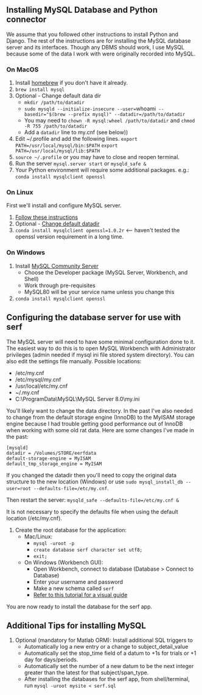 ## Installing MySQL Database and Python connector

We assume that you followed other instructions to install Python and Django. The rest of the instructions are for installing the MySQL database server and its interfaces. Though any DBMS should work, I use MySQL because some of the data I work with were originally recorded into MySQL.

### On MacOS

1. Install [homebrew](http://brew.sh/) if you don't have it already.
1. `brew install mysql`
1. Optional - Change default data dir
    * `mkdir /path/to/datadir`
    * `sudo mysqld --initialize-insecure --user=`whoami` --basedir="$(brew --prefix mysql)" --datadir=/path/to/datadir`
    * You may need to `chown -R mysql:wheel /path/to/datadir` and `chmod -R 755 /path/to/datadir`
    * Add a `datadir` line to my.cnf (see below))
1. Edit ~/.profile and add the following lines.
    `export PATH=/usr/local/mysql/bin:$PATH`
    `export PATH=/usr/local/mysql/lib:$PATH`
1. `source ~/.profile` or you may have to close and reopen terminal.
1. Run the server `mysql.server start` or `mysqld_safe &`
1. Your Python environment will require some additional packages. e.g.: `conda install mysqlclient openssl`

### On Linux

First we'll install and configure MySQL server.
1. [Follow these instructions](https://www.digitalocean.com/community/tutorials/how-to-install-mysql-on-ubuntu-18-04)
1. Optional - [Change default datadir](https://www.digitalocean.com/community/tutorials/how-to-move-a-mysql-data-directory-to-a-new-location-on-ubuntu-18-04)
1. `conda install mysqlclient openssl=1.0.2r`  <-- haven't tested the openssl version requirement in a long time.

### On Windows

1. Install [MySQL Community Server](https://dev.mysql.com/downloads/mysql/)
    * Choose the Developer package (MySQL Server, Workbench, and Shell)
    * Work through pre-requisites
    * MySQL80 will be your service name unless you change this
1. `conda install mysqlclient openssl`

## Configuring the database server for use with serf

The MySQL server will need to have some minimal configuration done to it. The easiest way to do this is to open MySQL Workbench with Administrator privileges (admin needed if mysql ini file stored system directory).
You can also edit the settings file manually. Possible locations:
* /etc/my.cnf
* /etc/mysql/my.cnf
* /usr/local/etc/my.cnf
* ~/.my.cnf
* C:\ProgramData\MySQL\MySQL Server 8.0\my.ini

You'll likely want to change the data directory. In the past I've also needed to change from the default storage engine (InnoDB) to the MyISAM storage engine because I had trouble getting good performance out of InnoDB when working with some old rat data. Here are some changes I've made in the past:

```
[mysqld]
datadir = /Volumes/STORE/eerfdata
default-storage-engine = MyISAM
default_tmp_storage_engine = MyISAM
```

If you changed the datadir then you'll need to copy the original data structure to the new location (Windows) or use `sudo mysql_install_db --user=root --defaults-file=/etc/my.cnf`.

Then restart the server: `mysqld_safe --defaults-file=/etc/my.cnf &`

It is not necessary to specify the defaults file when using the default location (/etc/my.cnf).

1. Create the root database for the application:
    - Mac/Linux: 
        - `mysql -uroot -p`
        - `create database serf character set utf8;`
        - `exit;`
    - On Windows (Workbench GUI):
      - Open Workbench, connect to database (Database > Connect to Database)
      - Enter your username and password
      - Make a new schema called `serf`
      - [Refer to this tutorial for a visual guide](https://www.mysqltutorial.org/mysql-create-database/)
      
You are now ready to install the database for the serf app.

## Additional Tips for installing MySQL

1. Optional (mandatory for Matlab ORM): Install additional SQL triggers to
    - Automatically log a new entry or a change to subject_detail_value
    - Automatically set the stop_time field of a datum to +1s for trials or +1 day for days/periods.
    - Automatically set the number of a new datum to be the next integer greater than the latest for that subject/span_type.
    - After installing the databases for the serf app, from shell/terminal, run `mysql -uroot mysite < serf.sql`
